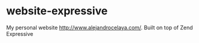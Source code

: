 # website-expressive
My personal website http://www.alejandrocelaya.com/. Built on top of Zend Expressive
